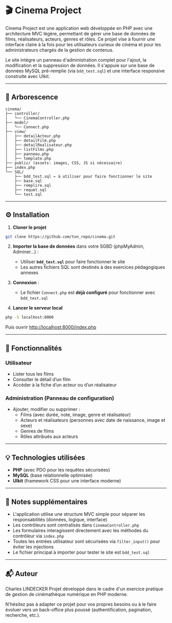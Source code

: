 # 🎬 Cinema Project

Cinema Project est une application web développée en PHP avec une architecture MVC légère, permettant de gérer une base de données de films, réalisateurs, acteurs, genres et rôles. Ce projet vise à fournir une interface claire à la fois pour les utilisateurs curieux de cinéma et pour les administrateurs chargés de la gestion de contenus.

Le site intègre un panneau d'administration complet pour l'ajout, la modification et la suppression de données. Il s'appuie sur une base de données MySQL pré-remplie (via `bdd_test.sql`) et une interface responsive construite avec UIkit.

---

## 📁 Arborescence

```
cinema/
├── controller/
│   └── CinemaController.php
├── model/
│   └── Connect.php
├── view/
│   ├── detailActeur.php
│   ├── detailFilm.php
│   ├── detailRealisateur.php
│   ├── listFilms.php
│   ├── panneau.php
│   ├── template.php
├── public/ (assets: images, CSS, JS si nécessaire)
├── index.php
└── SQL/
    ├── bdd_test.sql ← à utiliser pour faire fonctionner le site
    ├── base.sql
    ├── remplire.sql
    ├── requet.sql
    └── test.sql
```

---

## ⚙️ Installation

1. **Cloner le projet**
```bash
git clone https://github.com/ton_repo/cinema.git
```

2. **Importer la base de données** dans votre SGBD (phpMyAdmin, Adminer...) :
   - Utiliser **`bdd_test.sql`** pour faire fonctionner le site
   - Les autres fichiers SQL sont destinés à des exercices pédagogiques annexes

3. **Connexion** :
   - Le fichier `Connect.php` est **déjà configuré** pour fonctionner avec `bdd_test.sql`

4. **Lancer le serveur local**
```bash
php -S localhost:8000
```
Puis ouvrir [http://localhost:8000/index.php](http://localhost:8000/index.php)

---

## 🧩 Fonctionnalités

### Utilisateur
- Lister tous les films
- Consulter le détail d’un film
- Accéder à la fiche d’un acteur ou d’un réalisateur

### Administration (Panneau de configuration)
- Ajouter, modifier ou supprimer :
  - Films (avec durée, note, image, genre et réalisateur)
  - Acteurs et réalisateurs (personnes avec date de naissance, image et sexe)
  - Genres de films
  - Rôles attribués aux acteurs

---

## 💡 Technologies utilisées
- **PHP** (avec PDO pour les requêtes sécurisées)
- **MySQL** (base relationnelle optimisée)
- **UIkit** (framework CSS pour une interface moderne)

---

## 📌 Notes supplémentaires
- L'application utilise une structure MVC simple pour séparer les responsabilités (données, logique, interface)
- Les contrôleurs sont centralisés dans `CinemaController.php`
- Les formulaires interagissent directement avec les méthodes du contrôleur via `index.php`
- Toutes les entrées utilisateur sont sécurisées via `filter_input()` pour éviter les injections
- Le fichier principal à importer pour tester le site est `bdd_test.sql`

---

## 📬 Auteur
Charles LINDECKER
Projet développé dans le cadre d'un exercice pratique de gestion de cinémathèque numérique en PHP moderne.

N'hésitez pas à adapter ce projet pour vos propres besoins ou à le faire évoluer vers un back-office plus poussé (authentification, pagination, recherche, etc.).
